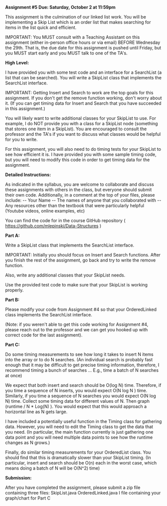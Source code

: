 **Assignment #5**
**Due: Saturday, October 2 at 11:59pm**

This assignment is the culmination of our linked list work. You will be implementing a Skip List which is an order list that makes searching for items in the list quick and efficient. 

IMPORTANT: You MUST consult with a Teaching Assistant on this assignment (either in-person office hours or via email) BEFORE Wednesday the 29th. That is, the due date for this assignment is pushed until Friday, but you MUST start early and you MUST talk to one of the TA's.  

**High Level:**

I have provided you with some test code and an interface for a SearchList (a list that can be searched). You will write a SkipList class that implements the SearchList interface. 

IMPORTANT: Getting Insert and Search to work are the top goals for this assignment. If you don't get the remove function working, don't worry about it. (If you can get timing data for Insert and Search that you have succeeded in this assignment.)

You will likely want to write additional classes for your SkipList to use. For example, I do NOT provide you with a class for a SkipList node (something that stores one item in a SkipList). You are encouraged to consult the professor and the TA's if you want to discuss what classes would be helpful for you to write.

For this assignment, you will also need to do timing tests for your SkipList to see how efficient it is. I have provided you with some sample timing code, but you will need to modify this code in order to get timing data for the assignment. 










**Detailed Instructions:**

As indicated in the syllabus, you are welcome to collaborate and discuss these assignments with others in the class,  but everyone should submit their own code. Additionally, in a comment at the top of your files, please include:
-- Your Name
-- The names of anyone that you collaborated with
-- Any resources other than the textbook that were particularly helpful (Youtube videos, online examples, etc) 

You can find the code for in the course GitHub repository
( https://github.com/mlepinski/Data-Structures )


**Part A:**

Write a SkipList class that implements the SearchList interface. 

IMPORTANT: Initially you should focus on Insert and Search functions. After you finish the rest of the assignment, go back and try to write the remove function. 

Also, write any additional classes that your SkipList needs. 

Use the provided test code to make sure that your SkipList is working properly. 

**Part B:**

Please modify your code from Assignment #4 so that your OrderedLinked class implements the SearchList interface.

(Note: if you weren't able to get this code working for Assignment #4, please reach out to the professor and we can get you hooked up with correct code for the last assignment).


**Part C:**

Do some timing measurements to see how long it takes to insert N items into the array or to do N searches. (An individual search is probably fast enough that it may be difficult to get precise timing information, therefore, I recommend timing a bunch of searches … E.g., time a batch of N searches at once)

We expect that both insert and search should be O(log N) time. Therefore, if you time a sequence of N inserts, you would expect O(N log N ) time. Similarly, if you time a sequence of N searches you would expect O(N log N) time.
Collect some timing data for different values of N. Then graph  (runtime / N * Log(N) ). You would expect that this would approach a horizontal line as N gets large.

I have included a potentially useful function in the Timing class for gathering data. However, you will need to edit the Timing class to get the data that you need. (In particular, the main function currently is just gathering one data point and you will need multiple data points to see how the runtime changes as N grows.)

Finally, do similar timing measurements for your OrderedList class. You should find that this is dramatically slower than your SkipList timing. (In particular, insert and search should be O(n) each in the worst case, which means doing a batch of N will be O(N^2) time)

**Submission:**

After you have completed the assignment, please submit a zip file containing three files:
     SkipList.java
     OrderedLinked.java
     I file containing your graph/chart for Part C
